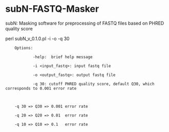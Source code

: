 # subN-FASTQ-Masker
subN: Masking software for preprocessing of FASTQ files based on PHRED quality score

<USAGE>
perl subN_v_0.1.0.pl -i <input_fastq> -o <output_fastq> -q 30

        Options:

                -help:  brief help message

                -i <input_fastq>: input fastq file

                -o <output_fastq>: output fastq file

                -q 30: cutoff PHRED quality score, default Q30, which corresponds to 0.001 error rate



        -q 30 => Q30 => 0.001 error rate

        -q 20 => Q20 => 0.01  error rate

        -q 10 => Q10 => 0.1   error rate

